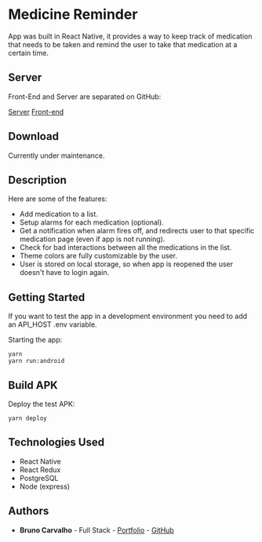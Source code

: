 # Medicine Reminder

App was built in React Native, it provides a way to keep track of medication that needs to be taken and remind the user to take that medication at a certain time.

## Server

Front-End and Server are separated on GitHub:

[Server](https://github.com/BrunoCDev/medicine-reminder-api)
[Front-end](https://github.com/BrunoCDev/medicine-reminder-app)

## Download

Currently under maintenance.

## Description

Here are some of the features:

* Add medication to a list.
* Setup alarms for each medication (optional).
* Get a notification when alarm fires off, and redirects user to that specific medication page (even if app is not running).
* Check for bad interactions between all the medications in the list.
* Theme colors are fully customizable by the user.
* User is stored on local storage, so when app is reopened the user doesn't have to login again.

## Getting Started

If you want to test the app in a development environment you need to add an API_HOST .env variable.

Starting the app:

```
yarn
yarn run:android
```

## Build APK

Deploy the test APK:

```
yarn deploy
```

## Technologies Used

* React Native
* React Redux
* PostgreSQL
* Node (express)

## Authors

* **Bruno Carvalho** - Full Stack - [Portfolio](https://brunoc.me/) - [GitHub](https://github.com/Brunocdev)
